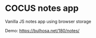 # COCUS notes app

Vanilla JS notes app using browser storage

Demo: https://bulhosa.net/180/notes/
